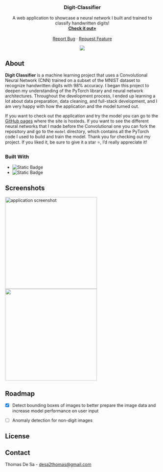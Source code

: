 <div align="center">
 

  <h3 align="center">Digit-Classifier</h3>

  <p align="center">
    A web application to showcase a neural network I built and trained to classify handwritten digits!
    <br />
    <a href="https://desa-thomas.github.io/digit-classifier/"><strong>Check it out»</strong></a>
    <br />
    <br />
    <a href="https://github.com/desa-thomas/digit-classifier/issues/new?labels=bug&template=bug-report---.md">Report Bug</a>
    ·
    <a href="https://github.com/desa-thomas/digit-classifier/issues/new?labels=enhancement&template=feature-request---.md">Request Feature</a>
  </p>
   <img src = 'https://production-media.paperswithcode.com/datasets/MNIST-0000000001-2e09631a_09liOmx.jpg'/>

</div>

## About

**Digit Classifier** is a machine learning project that uses a Convolutional Neural Network (CNN) trained on a subset of the MNIST dataset to recognize handwritten digits with 98% accuracy. I began this project to deepen my understanding of the PyTorch library and neural network architectures. Throughout the development process, I ended up learning a lot about data preparation, data cleaning, and full-stack development, and I am very happy with how the application and the model turned out. 

If you want to check out the application and try the model you can go to the [GitHub pages](https://desa-thomas.github.io/digit-classifier/) where the site is hosteds. If you want to see the different neural networks that I made before the Convolutional one you can fork the repository and go to the `model` directory, which contains all the PyTorch code I used to build and train the model. Thank you for checking out my project. If you liked it, be sure to give it a star ⭐, I’d really appreciate it! 
	

### Built With
* ![Static Badge](https://img.shields.io/badge/Flask%20-%20black?style=for-the-badge&logo=flask&logoColor=white)
* ![Static Badge](https://img.shields.io/badge/PyTorch%20-%20red?style=for-the-badge&logo=pytorch&logoColor=white)

## Screenshots
<div>
 <img src = 'https://github.com/user-attachments/assets/d391b8b3-e0db-465e-9168-e2bd63d4377c' alt='application screenshot' width = 300 height = 300/>
 <img src = 'https://github.com/user-attachments/assets/05f18402-ab9b-4cfe-9461-720aabec658c' atl = 'application screenshot' width = 300 height = 300/>

</div>

## Roadmap
- [x] Detect bounding boxes of images to better prepare the image data and increase model performance on user input
- [ ] Anomaly detection for non-digit images


## License

## Contact

Thomas De Sa - desa2thomas@gmail.com

[Flask-url]:https://flask.palletsprojects.com/en/stable/

